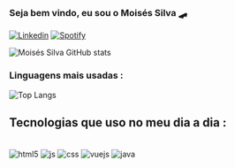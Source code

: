### Seja bem vindo, eu sou o Moisés Silva 🛹

[![Linkedin](https://img.shields.io/badge/LinkedIn-0077B5?style=for-the-badge&logo=linkedin&logoColor=white)](https://www.linkedin.com/in/moisés-silva-70827823b/)
[![Spotify](https://img.shields.io/badge/Spotify-1ED760?&style=for-the-badge&logo=spotify&logoColor=white)](https://open.spotify.com/user/31au3vezepka37bldoddk6346zgy?si=54554e0ed2d74c0d)

![Moisés Silva GitHub stats](https://github-readme-stats.vercel.app/api?username=moisesaraujo2005&show_icons=true&theme=synthwave)

### Linguagens mais usadas : 

![Top Langs](https://github-readme-stats.vercel.app/api/top-langs/?username=moisesaraujo2005&layout=compact&theme=synthwave)

## Tecnologias que uso no meu dia a dia : 
<div style="display : inline_block"> <br/>
    <img align="center" alt="html5" src="https://img.shields.io/badge/HTML-239120?style=for-the-badge&logo=html5&logoColor=white" />
    <img align="center" alt="js" src="https://img.shields.io/badge/JavaScript-F7DF1E?style=for-the-badge&logo=javascript&logoColor=black" />
    <img align="center" alt="css" src="https://img.shields.io/badge/CSS3-1572B6?style=for-the-badge&logo=css3&logoColor=white" />
    <img align="center" alt="vuejs" src="https://img.shields.io/badge/Vue.js-4FC08D?style=for-the-badge&logo=vue.js&logoColor=white" />
    <img align="center" alt="java" src="https://img.shields.io/badge/Java-007396?style=for-the-badge&logo=java&logoColor=white" />
</div>

    
    
 
    
